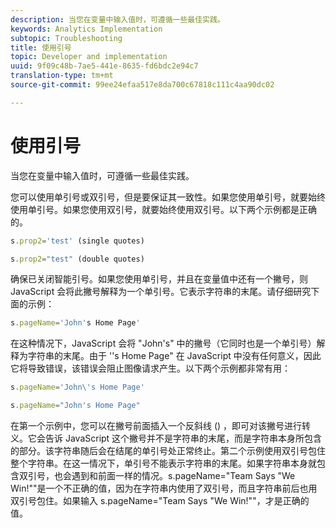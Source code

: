 ```yaml
---
description: 当您在变量中输入值时，可遵循一些最佳实践。
keywords: Analytics Implementation
subtopic: Troubleshooting
title: 使用引号
topic: Developer and implementation
uuid: 9f09c48b-7ae5-441e-8635-fd6bdc2e94c7
translation-type: tm+mt
source-git-commit: 99ee24efaa517e8da700c67818c111c4aa90dc02

---
```



# 使用引号

当您在变量中输入值时，可遵循一些最佳实践。

您可以使用单引号或双引号，但是要保证其一致性。如果您使用单引号，就要始终使用单引号。如果您使用双引号，就要始终使用双引号。以下两个示例都是正确的。

```js
s.prop2='test' (single quotes)
```

```js
s.prop2="test" (double quotes)
```

确保已关闭智能引号。如果您使用单引号，并且在变量值中还有一个撇号，则 JavaScript 会将此撇号解释为一个单引号。它表示字符串的末尾。请仔细研究下面的示例：

```js
s.pageName='John's Home Page'
```

在这种情况下，JavaScript 会将 "John's" 中的撇号（它同时也是一个单引号）解释为字符串的末尾。由于 ''s Home Page" 在 JavaScript 中没有任何意义，因此它将导致错误，该错误会阻止图像请求产生。以下两个示例都非常有用：

```js
s.pageName='John\'s Home Page'
```

```js
s.pageName="John's Home Page"
```

在第一个示例中，您可以在撇号前面插入一个反斜线 (\) ，即可对该撇号进行转义。它会告诉 JavaScript 这个撇号并不是字符串的末尾，而是字符串本身所包含的部分。该字符串随后会在结尾的单引号处正常终止。第二个示例使用双引号包住整个字符串。在这一情况下，单引号不能表示字符串的末尾。如果字符串本身就包含双引号，也会遇到和前面一样的情况。s.pageName="Team Says "We Win!""是一个不正确的值，因为在字符串内使用了双引号，而且字符串前后也用双引号包住。如果输入 s.pageName="Team Says \"We Win!\""，才是正确的值。
